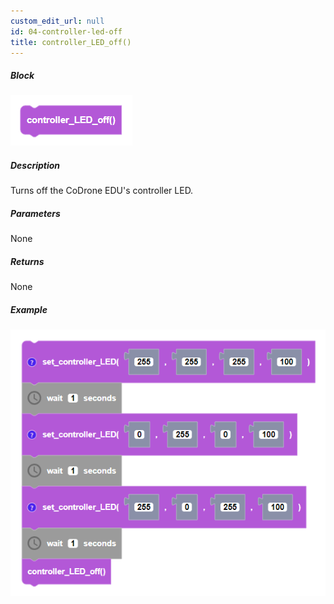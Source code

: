 ```yaml
---
custom_edit_url: null
id: 04-controller-led-off
title: controller_LED_off()
---
```


##### Block

![controller led off block image](controller_led_off.PNG)

##### Description

Turns off the CoDrone EDU's controller LED.

##### Parameters

None

##### Returns

None

##### Example

![controller led off example](controller_led_off_example.PNG)
